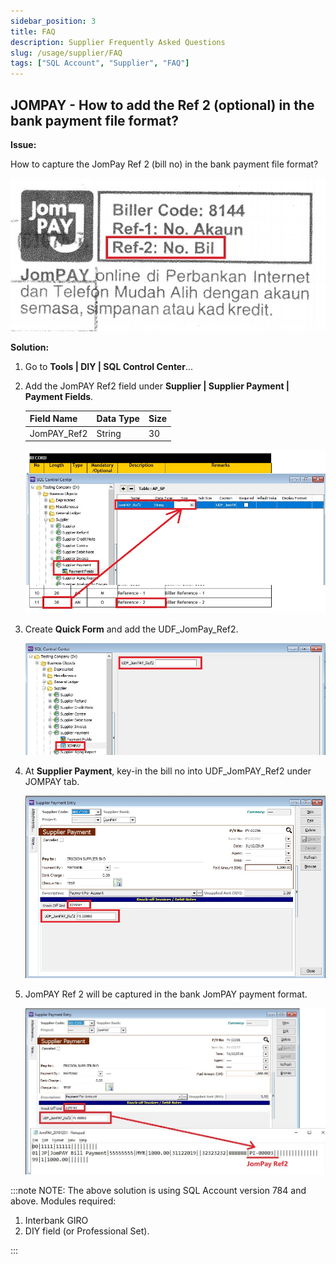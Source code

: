 ```yaml
---
sidebar_position: 3
title: FAQ
description: Supplier Frequently Asked Questions
slug: /usage/supplier/FAQ
tags: ["SQL Account", "Supplier", "FAQ"]
---
```


## JOMPAY - How to add the Ref 2 (optional) in the bank payment file format?

**Issue:**

How to capture the JomPay Ref 2 (bill no) in the bank payment file format?

![supplier-faq-add-reference2-1](../../../static/img/usage/supplier/supplier-faq-images/supplier-faq-add-ref2-1.jpg)

**Solution:**

1. Go to **Tools | DIY | SQL Control Center**...
2. Add the JomPAY Ref2 field under **Supplier | Supplier Payment | Payment Fields**.

   | Field Name  | Data Type | Size |
   |-------------|-----------|------|
   | JomPAY_Ref2 | String    | 30   |

   ![supplier-faq-add-reference2-2](../../../static/img/usage/supplier/supplier-faq-images/supplier-faq-add-ref2-2.jpg)

3. Create **Quick Form** and add the UDF_JomPay_Ref2.

   ![supplier-faq-add-reference2-3](../../../static/img/usage/supplier/supplier-faq-images/supplier-faq-add-ref2-3.jpg)

4. At **Supplier Payment**, key-in the bill no into UDF_JomPAY_Ref2 under JOMPAY tab.

   ![supplier-faq-add-reference2-4](../../../static/img/usage/supplier/supplier-faq-images/supplier-faq-add-ref2-4.jpg)

5. JomPAY Ref 2 will be captured in the bank JomPAY payment format.

   ![supplier-faq-add-reference2-5](../../../static/img/usage/supplier/supplier-faq-images/supplier-faq-add-ref2-5.jpg)

:::note NOTE:
The above solution is using SQL Account version 784 and above. Modules required:

1. Interbank GIRO
2. DIY field (or Professional Set).

:::
